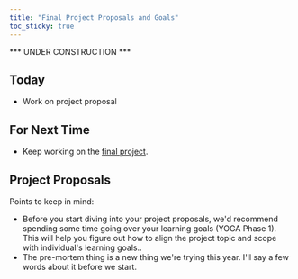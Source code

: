 ```yaml
---
title: "Final Project Proposals and Goals"
toc_sticky: true
---
```


*** UNDER CONSTRUCTION ***

## Today

* Work on project proposal

## For Next Time

* Keep working on the [final project](../assignments/final_project).

## Project Proposals

Points to keep in mind:

* Before you start diving into your project proposals, we'd recommend spending some time going over your learning goals (YOGA Phase 1).  This will help you figure out how to align the project topic and scope with individual's learning goals..
* The pre-mortem thing is a new thing we're trying this year.  I'll say a few words about it before we start.
